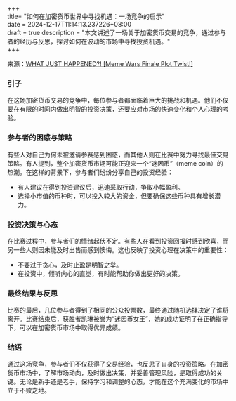 +++  
title= "如何在加密货币世界中寻找机遇：一场竞争的启示"  
date = 2024-12-17T11:14:13.237226+08:00  
draft = true
description = "本文讲述了一场关于加密货币交易的竞争，通过参与者的经历与反思，探讨如何在波动的市场中寻找投资机遇。"  
+++  

来源：[WHAT JUST HAPPENED?! [Meme Wars Finale Plot Twist!]](https://www.youtube.com/watch?v=NzmcwhDaEVc)

### 引子

在这场加密货币交易的竞争中，每位参与者都面临着巨大的挑战和机遇。他们不仅要在有限的时间内做出明智的投资决策，还要应对市场的快速变化和个人心理的考验。

### 参与者的困惑与策略

有些人对自己为何未被邀请参赛感到困惑，而其他人则在比赛中努力寻找最佳交易策略。有人提到，整个加密货币市场可能正迎来一个“迷因币”（meme coin）的热潮。在这样的背景下，参与者们纷纷分享自己的投资经验：

- 有人建议在得到投资建议后，迅速采取行动，争取小幅盈利。
- 选择小市值的币种时，可以投入较大的资金，但要确保这些币种具有增长潜力。

### 投资决策与心态

在比赛过程中，参与者们的情绪起伏不定。有些人在看到投资回报时感到欣喜，而另一些人则因未能及时出售而感到懊悔。这也反映了投资心理在决策中的重要性：

- 不要过于贪心，及时止盈是明智之举。
- 在投资中，倾听内心的直觉，有时能帮助你做出更好的决策。

### 最终结果与反思

比赛的最后，几位参与者得到了相同的公众投票数，最终通过随机选择决定了谁将离开。比赛结束后，获胜者凯琳被誉为“迷因币女王”，她的成功证明了在正确指导下，可以在加密货币市场中取得优异成绩。

### 结语

通过这场竞争，参与者们不仅获得了交易经验，也反思了自身的投资策略。在加密货币市场中，了解市场动向，及时做出决策，并妥善管理风险，是取得成功的关键。无论是新手还是老手，保持学习和调整的心态，才能在这个充满变化的市场中立于不败之地。
